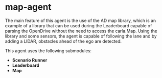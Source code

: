 # map-agent

The main feature of this agent is the use of the AD map library, which is an example of a library that can be used during the Leaderboard capable of parsing the OpenDrive without the need to access the carla.Map. Using the library and some sensors, the agent is capable of following the lane and by adding a LIDAR, obstacles ahead of the ego are detected.

This agent uses the following submodules:
- **Scenario Runner**
- **Leaderboard**
- **Map**